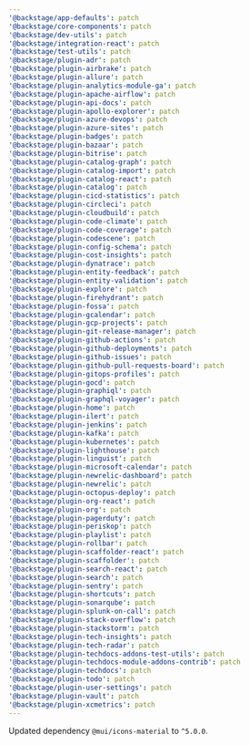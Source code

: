 ```yaml
---
'@backstage/app-defaults': patch
'@backstage/core-components': patch
'@backstage/dev-utils': patch
'@backstage/integration-react': patch
'@backstage/test-utils': patch
'@backstage/plugin-adr': patch
'@backstage/plugin-airbrake': patch
'@backstage/plugin-allure': patch
'@backstage/plugin-analytics-module-ga': patch
'@backstage/plugin-apache-airflow': patch
'@backstage/plugin-api-docs': patch
'@backstage/plugin-apollo-explorer': patch
'@backstage/plugin-azure-devops': patch
'@backstage/plugin-azure-sites': patch
'@backstage/plugin-badges': patch
'@backstage/plugin-bazaar': patch
'@backstage/plugin-bitrise': patch
'@backstage/plugin-catalog-graph': patch
'@backstage/plugin-catalog-import': patch
'@backstage/plugin-catalog-react': patch
'@backstage/plugin-catalog': patch
'@backstage/plugin-cicd-statistics': patch
'@backstage/plugin-circleci': patch
'@backstage/plugin-cloudbuild': patch
'@backstage/plugin-code-climate': patch
'@backstage/plugin-code-coverage': patch
'@backstage/plugin-codescene': patch
'@backstage/plugin-config-schema': patch
'@backstage/plugin-cost-insights': patch
'@backstage/plugin-dynatrace': patch
'@backstage/plugin-entity-feedback': patch
'@backstage/plugin-entity-validation': patch
'@backstage/plugin-explore': patch
'@backstage/plugin-firehydrant': patch
'@backstage/plugin-fossa': patch
'@backstage/plugin-gcalendar': patch
'@backstage/plugin-gcp-projects': patch
'@backstage/plugin-git-release-manager': patch
'@backstage/plugin-github-actions': patch
'@backstage/plugin-github-deployments': patch
'@backstage/plugin-github-issues': patch
'@backstage/plugin-github-pull-requests-board': patch
'@backstage/plugin-gitops-profiles': patch
'@backstage/plugin-gocd': patch
'@backstage/plugin-graphiql': patch
'@backstage/plugin-graphql-voyager': patch
'@backstage/plugin-home': patch
'@backstage/plugin-ilert': patch
'@backstage/plugin-jenkins': patch
'@backstage/plugin-kafka': patch
'@backstage/plugin-kubernetes': patch
'@backstage/plugin-lighthouse': patch
'@backstage/plugin-linguist': patch
'@backstage/plugin-microsoft-calendar': patch
'@backstage/plugin-newrelic-dashboard': patch
'@backstage/plugin-newrelic': patch
'@backstage/plugin-octopus-deploy': patch
'@backstage/plugin-org-react': patch
'@backstage/plugin-org': patch
'@backstage/plugin-pagerduty': patch
'@backstage/plugin-periskop': patch
'@backstage/plugin-playlist': patch
'@backstage/plugin-rollbar': patch
'@backstage/plugin-scaffolder-react': patch
'@backstage/plugin-scaffolder': patch
'@backstage/plugin-search-react': patch
'@backstage/plugin-search': patch
'@backstage/plugin-sentry': patch
'@backstage/plugin-shortcuts': patch
'@backstage/plugin-sonarqube': patch
'@backstage/plugin-splunk-on-call': patch
'@backstage/plugin-stack-overflow': patch
'@backstage/plugin-stackstorm': patch
'@backstage/plugin-tech-insights': patch
'@backstage/plugin-tech-radar': patch
'@backstage/plugin-techdocs-addons-test-utils': patch
'@backstage/plugin-techdocs-module-addons-contrib': patch
'@backstage/plugin-techdocs': patch
'@backstage/plugin-todo': patch
'@backstage/plugin-user-settings': patch
'@backstage/plugin-vault': patch
'@backstage/plugin-xcmetrics': patch
---
```


Updated dependency `@mui/icons-material` to `^5.0.0`.
